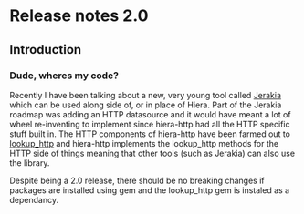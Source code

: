 # Release notes 2.0 #

## Introduction ##

### Dude, wheres my code? ###

Recently I have been talking about a new, very young tool called [Jerakia](http://github.com/crayfishx/jerakia) which can be used along side of, or in place of Hiera.  Part of the Jerakia roadmap was adding an HTTP datasource and it would have meant a lot of wheel re-inventing to implement since hiera-http had all the HTTP specific stuff built in.  The HTTP components of hiera-http have been farmed out to [lookup_http](http://github.com/crayfishx/lookup_http) and hiera-http implements the lookup_http methods for the HTTP side of things meaning that other tools (such as Jerakia) can also use the library.

Despite being a 2.0 release, there should be no breaking changes if packages are installed using gem and the lookup_http gem is instaled as a dependancy.







